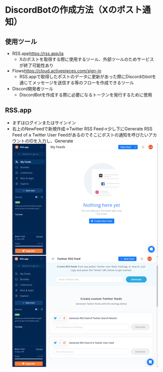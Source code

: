 # DiscordBotの作成方法（Xのポスト通知）
## 使用ツール
- RSS.app<https://rss.app/ja>
    - Xのポストを取得する際に使用するツール、外部ツールのためサービスが終了可能性あり
- Flows<https://cloud.activepieces.com/sign-in>
    - RSS.appで取得したポストのデータに更新があった際にDiscordのbotを通じてメッセージを送信する等のフローを作成できるツール
- Discord開発者ツール
    - DiscordBotを作成する際に必要になるトークンを発行するために使用
## RSS.app
- まずはログインまたはサインイン
- 右上のNewFeedで新規作成→Twitter RSS Feed→少し下にGenerate RSS Feed of a Twitter User Feedがあるのでそこにポストの通知を呼びたいアカウントのIDを入力し、Generate
![alt text](image.png)
![alt text](image-1.png)